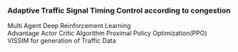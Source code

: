 ### Adaptive Traffic Signal Timing Control according to congestion

Multi Agent Deep Reinforcement Learning  
Advantage Actor Critic Algorithm
Proximal Policy Optimization(PPO)  
VISSIM for generation of Traffic Data
